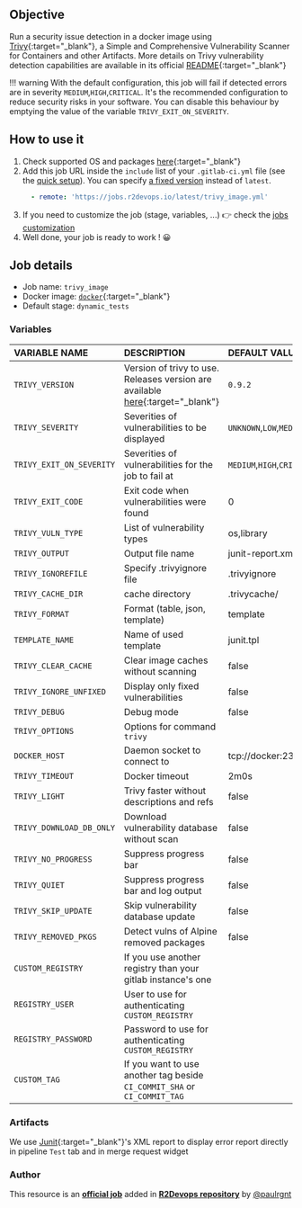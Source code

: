 ## Objective

Run a security issue detection in a docker image using
[Trivy](https://github.com/aquasecurity/trivy){:target="_blank"}, a Simple and Comprehensive
Vulnerability Scanner for Containers and other Artifacts. More details on Trivy
vulnerability detection capabilities are available in its official
[README](https://github.com/aquasecurity/trivy#vulnerability-detection){:target="_blank"}

!!! warning
    With the default configuration, this job will fail if detected errors are in severity `MEDIUM`,`HIGH`,`CRITICAL`.
    It's the recommended configuration to reduce security risks in your
    software. You can disable this behaviour by emptying the value of the
    variable `TRIVY_EXIT_ON_SEVERITY`.

## How to use it

1. Check supported OS and packages
   [here](https://github.com/aquasecurity/trivy#vulnerability-detection){:target="_blank"}
1. Add this job URL inside the `include` list of your `.gitlab-ci.yml` file (see the [quick setup](/use-the-hub/#quick-setup)). You can specify [a fixed version](#changelog) instead of `latest`.
    ```yaml
      - remote: 'https://jobs.r2devops.io/latest/trivy_image.yml'
    ```
1. If you need to customize the job (stage, variables, ...) 👉 check the [jobs
   customization](/use-the-hub/#jobs-customization)
1. Well done, your job is ready to work ! 😀

## Job details

* Job name: `trivy_image`
* Docker image: [`docker`](https://hub.docker.com/_/docker){:target="_blank"}
* Default stage: `dynamic_tests`

### Variables

| VARIABLE NAME | DESCRIPTION | DEFAULT VALUE |
|:-|:-|:-
| `TRIVY_VERSION` <img width=450/> | Version of trivy to use. Releases version are available [here](https://github.com/aquasecurity/trivy/releases){:target="_blank"} | `0.9.2` |
| `TRIVY_SEVERITY` | Severities of vulnerabilities to be displayed | `UNKNOWN`,`LOW`,`MEDIUM`,`HIGH`,`CRITICAL`|
| `TRIVY_EXIT_ON_SEVERITY` | Severities of vulnerabilities for the job to fail at | `MEDIUM`,`HIGH`,`CRITICAL`|
| `TRIVY_EXIT_CODE` | Exit code when vulnerabilities were found | 0 |
| `TRIVY_VULN_TYPE` | List of vulnerability types | os,library |
| `TRIVY_OUTPUT` | Output file name | junit-report.xml |
| `TRIVY_IGNOREFILE` | Specify .trivyignore file | .trivyignore |
| `TRIVY_CACHE_DIR` | cache directory | .trivycache/
| `TRIVY_FORMAT` | Format (table, json, template) | template |
| `TEMPLATE_NAME` | Name of used template | junit.tpl |
| `TRIVY_CLEAR_CACHE` | Clear image caches without scanning | false |
| `TRIVY_IGNORE_UNFIXED` | Display only fixed vulnerabilities | false |
| `TRIVY_DEBUG` | Debug mode | false |
| `TRIVY_OPTIONS` | Options for command `trivy` | ` ` |
| `DOCKER_HOST` | Daemon socket to connect to | tcp://docker:2375 |
| `TRIVY_TIMEOUT` | Docker timeout | 2m0s |
| `TRIVY_LIGHT` | Trivy faster without descriptions and refs | false |
| `TRIVY_DOWNLOAD_DB_ONLY` | Download vulnerability database without scan | false |
| `TRIVY_NO_PROGRESS` | Suppress progress bar | false |
| `TRIVY_QUIET` | Suppress progress bar and log output | false |
| `TRIVY_SKIP_UPDATE` | Skip vulnerability database update | false |
| `TRIVY_REMOVED_PKGS` | Detect vulns of Alpine removed packages | false |
| `CUSTOM_REGISTRY` | If you use another registry than your gitlab instance's one | ` ` |
| `REGISTRY_USER` | User to use for authenticating `CUSTOM_REGISTRY` | ` ` |
| `REGISTRY_PASSWORD` | Password to use for authenticating `CUSTOM_REGISTRY` | ` ` |
| `CUSTOM_TAG` | If you want to use another tag beside `CI_COMMIT_SHA` or `CI_COMMIT_TAG` | ` ` |

### Artifacts

We use [Junit](https://junit.org/junit5/){:target="_blank"}'s XML report to display error report
directly in pipeline `Test` tab and in merge request widget



### Author
This resource is an **[official job](https://docs.r2devops.io/faq-labels/)** added in [**R2Devops repository**](https://gitlab.com/r2devops/hub) by [@paulrgnt](https://gitlab.com/paulrgnt)